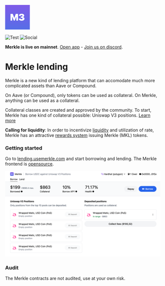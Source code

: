 ![Logo](public/logo.png)

![Test](https://shields.io/github/workflow/status/merkle3/lending-contracts/test) ![Social](https://img.shields.io/github/stars/merkle3/lending-contracts)

**Merkle is live on mainnet**. [Open app](https://lending.usemerkle.com) - [Join us on discord](https://discord.gg/Q9Dc7jVX6c).

# Merkle lending

Merkle is a new kind of lending platform that can accomodate much more complicated assets than Aave or Compound.

On Aave (or Compound), only tokens can be used as collateral. On Merkle, anything can be used as a collateral.

Collateral classes are created and approved by the community. To start, Merkle has one kind of collateral possible: Uniswap V3 positions. [Learn more](https://docs.usemerkle.com/)

**Calling for liquidity**: In order to incentivize [liquidity](https://docs.usemerkle.com/liquidity-providers) and utilization of rate, Merkle has an attractive [rewards system](https://docs.usemerkle.com/tokenomics/issuance) issuing Merkle (MKL) tokens.

### Getting started 

Go to [lending.usemerkle.com](https://lending.usemerkle.com) and start borrowing and lending. The Merkle frontend is [opensource](https://github.com/merkle3/lending-ui).

![Product preview](public/product-preview.png)

### Audit

The Merkle contracts are not audited, use at your own risk.